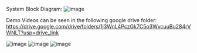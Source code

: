System Block Diagram:
![image](https://github.com/user-attachments/assets/93f1eb28-f0d4-49f2-b809-9d226f4d9e9c)


Demo Videos can be seen in the following google drive folder:
https://drive.google.com/drive/folders/1j3WnL4PczGk7C5o3WvcuuBu284rVWNLT?usp=drive_link

![image](https://github.com/user-attachments/assets/d5868942-03f2-43a2-88d2-91b23b42be2b)
![image](https://github.com/user-attachments/assets/8c2bd327-c541-4d0e-9840-9600cc299c3b)
![image](https://github.com/user-attachments/assets/d4ccb852-d331-4c26-9982-43b5245ecb1d)
